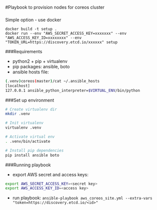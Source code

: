 #Playbook to provision nodes for coreos cluster

###
Simple option - use docker

```
docker build -t setup .
docker run --env "AWS_SECRET_ACCESS_KEY=xxxxxxx" --env "AWS_ACCESS_KEY_ID=xxxxxxxx" --env "TOKEN_URL=https://discovery.etcd.io/xxxxxx" setup
```

###Requirements

 - python2 + pip + virtualenv
 - pip packages: ansible, boto
 - ansible hosts file:

```bash
(.venv)coreos(master)/cat ~/.ansible_hosts 
[localhost]
127.0.0.1 ansible_python_interpreter=$VIRTUAL_ENV/bin/python
```

###Set up environment

```bash
# Create virtualenv dir
mkdir .venv

# Init virtualenv
virtualenv .venv

# Activate virtual env
. .venv/bin/activate

# Install pip dependencies
pip install ansible boto
```

###Running playbook

 - export AWS secret and access keys:

```bash
export AWS_SECRET_ACCESS_KEY=<secret key>
export AWS_ACCESS_KEY_ID=<access key>
```

 - run playbook: `ansible-playbook aws_coreos_site.yml --extra-vars "token=https://discovery.etcd.io/<id>"`

